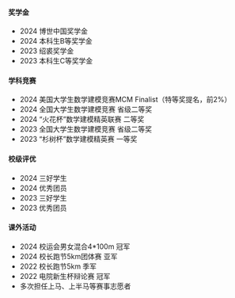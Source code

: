
#### 奖学金
- 2024 博世中国奖学金
- 2024 本科生B等奖学金
- 2023 绍裘奖学金
- 2023 本科生C等奖学金

#### 学科竞赛
- 2024 美国大学生数学建模竞赛MCM Finalist（特等奖提名，前2%）
- 2024 全国大学生数学建模竞赛 省级二等奖
- 2024 “火花杯”数学建模精英联赛 二等奖
- 2023 全国大学生数学建模竞赛 省级二等奖
- 2023 “杉树杯”数学建模精英赛 一等奖
  
#### 校级评优
- 2024 三好学生
- 2024 优秀团员
- 2023 三好学生
- 2023 优秀团员

#### 课外活动
- 2024 校运会男女混合4*100m 冠军
- 2024 校长跑节5km团体赛 亚军
- 2022 校长跑节5km 季军
- 2022 电院新生杯辩论赛 冠军
- 多次担任上马、上半马等赛事志愿者